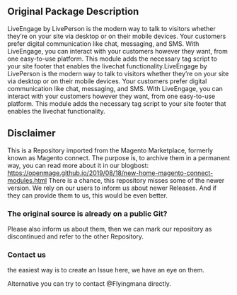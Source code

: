 ## Original Package Description

LiveEngage by LivePerson is the modern way to talk to visitors whether they’re on your site via desktop or on their mobile devices. Your customers prefer digital communication like chat, messaging, and SMS. With LiveEngage, you can interact with your customers however they want, from one easy-to-use platform. This module adds the necessary tag script to your site footer that enables the livechat functionality.LiveEngage by LivePerson is the modern way to talk to visitors whether they’re on your site via desktop or on their mobile devices. Your customers prefer digital communication like chat, messaging, and SMS. With LiveEngage, you can interact with your customers however they want, from one easy-to-use platform. This module adds the necessary tag script to your site footer that enables the livechat functionality.


## Disclaimer

This is a Repository imported from the Magento Marketplace, formerly known as Magento connect.
The purpose is, to archive them in a permanent way, you can read more about it in our blogbost: https://openmage.github.io/2019/08/18/new-home-magento-connect-modules.html
There is a chance, this repository misses some of the newer version.
We rely on our users to inform us about newer Releases. And if they can provide them to us, this would be even better.

### The original source is already on a public Git?

Please also inform us about them, then we can mark our repository as discontinued and refer to the other Repository.

### Contact us

the easiest way is to create an Issue here, we have an eye on them.

Alternative you can try to contact @Flyingmana directly.
 
